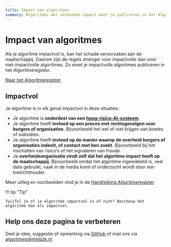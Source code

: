 ```yaml
---
title: Impact van algoritmes
summary: Algoritmes met voldoende impact moet je publiceren in het Algoritmeregister.
---
```


# Impact van algoritmes

Als je algoritme impactvol is, kan het schade veroorzaken aan de maatschappij. Daarom zijn de regels strenger voor impactvolle dan voor niet-impactvolle algoritmes. Zo moet je impactvolle algoritmes publiceren in het Algoritmeregister.

[Naar het Algoritmeregister](https://algoritmes.overheid.nl/nl)

## Impactvol
Je algoritme is in elk geval impactvol in deze situaties:

* Je algoritme is **onderdeel van een [hoog-risico-AI-systeem](../soorten-algoritmes-en-ai/risico-van-ai-systemen.md)**. 
* Je algoritme heeft **invloed op een proces met rechtsgevolgen voor burgers of organisaties**. Bijvoorbeeld het wel of niet krijgen van boetes of subsidies.
* Je algoritme heeft **invloed op de manier waarop de overheid burgers of organisaties indeelt, of contact met hen zoekt**. Bijvoorbeeld bij het inschatten van risico’s of het signaleren van fraude.
* Je **overheidsorganisatie vindt zelf dat het algoritme impact heeft op de maatschappij**. Bijvoorbeeld omdat het algoritme ingewikkeld is, veel data gebruikt, vaak in de media komt of onderzocht wordt door een toezichthouder.

Meer uitleg en voorbeelden vind je in de [Handreiking Algoritmeregister](https://aienalgoritmes.pleio.nl/wiki/view/19bb6e9e-7a97-43d5-bef3-b1d66e59f4ff/handreiking-algoritmeregister).

!!! tip "Tip"

    Twijfel je of je algoritme impactvol is of niet? Beschouw het algoritme dan als impactvol.

## Help ons deze pagina te verbeteren
Deel je idee, suggestie of opmerking via [GitHub](https://github.com/MinBZK/Algoritmekader) of mail ons via [algoritmes@minbzk.nl](mailto:algoritmes@minbzk.nl).
